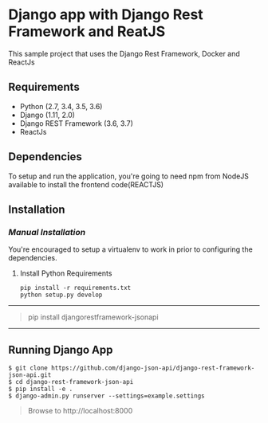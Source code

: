 # Django app with Django Rest Framework and ReatJS
This sample project that uses the Django Rest Framework, Docker and ReactJs
## Requirements
* Python (2.7, 3.4, 3.5, 3.6)
* Django (1.11, 2.0)
* Django REST Framework (3.6, 3.7)
* ReactJs
## Dependencies
To setup and run the application, you're going to need npm from NodeJS available to install the frontend code(REACTJS)
## Installation 
### __*Manual Installation*__
You're encouraged to setup a virtualenv to work in prior to configuring the dependencies.
1. Install Python Requirements
    ```
    pip install -r requirements.txt
    python setup.py develop 
    ```

---
> pip install djangorestframework-jsonapi
---


## Running Django App
```
$ git clone https://github.com/django-json-api/django-rest-framework-json-api.git
$ cd django-rest-framework-json-api
$ pip install -e .
$ django-admin.py runserver --settings=example.settings
```
> Browse to http://localhost:8000
